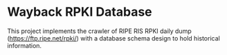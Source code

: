 # Wayback RPKI Database

This project implements the crawler of RIPE RIS RPKI daily dump (https://ftp.ripe.net/rpki/) with a database
schema design to hold historical information.
